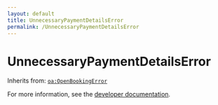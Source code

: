 ```yaml
---
layout: default
title: UnnecessaryPaymentDetailsError
permalink: /UnnecessaryPaymentDetailsError
---
```


# UnnecessaryPaymentDetailsError


Inherits from: [`oa:OpenBookingError`](https://openactive.io/OpenBookingError)

For more information, see the [developer documentation](https://developer.openactive.io/data-model/types/).